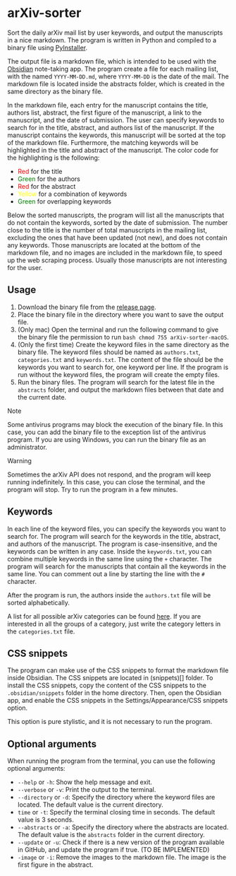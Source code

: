 # arXiv-sorter

Sort the daily arXiv mail list by user keywords, and output the manuscripts in a nice markdown.
The program is written in Python and compiled to a binary file using [PyInstaller](https://www.pyinstaller.org/).

The output file is a markdown file, which is intended to be used with the [Obsidian](https://obsidian.md/) note-taking
app.
The program create a file for each mailing list, with the named `YYYY-MM-DD.md`, where `YYYY-MM-DD` is the date of the
mail.
The markdown file is located inside the abstracts folder, which is created in the same directory as the binary file.

In the markdown file, each entry for the manuscript contains the title, authors list, abstract, the first figure of the
manuscript, a link to the manuscript, and the date of submission.
The user can specify keywords to search for in the title, abstract, and authors list of the manuscript.
If the manuscript contains the keywords, this manuscript will be sorted at the top of the markdown file.
Furthermore, the matching keywords will be highlighted in the title and abstract of the manuscript.
The color code for the highlighting is the following:
- <span style="color:red"> Red </span>  for the title
- <span style="color:green"> Green </span> for the authors
- <span style="color:Red"> Red </span> for the abstract
- <span style="color:yellow"> Yellow </span> for a combination of keywords
- <span style="color:green"> Green </span> for overlapping keywords

Below the sorted manuscripts, the program will list all the manuscripts that do not contain the keywords, sorted by the
date of submission.
The number close to the title is the number of total manuscripts in the mailing list, excluding the ones that have been
updated (not new), and does not contain any keywords.
Those manuscripts are located at the bottom of the markdown file, and no images are included in the markdown file, to
speed up the web scraping process.
Usually those manuscripts are not interesting for the user.

## Usage

1. Download the binary file from the [release page](https://github.com/Davtax/arXiv-sorter/releases).
2. Place the binary file in the directory where you want to save the output file.
3. (Only mac) Open the terminal and run the following command to give the binary file the permission to run
   ```bash chmod 755 arXiv-sorter-macOS```.
4. (Only the first time) Create the keyword files in the same directory as the binary file. The keyword files should be
   named as `authors.txt`, `categories.txt` and `keywords.txt`. The content of the file should be the keywords you want
   to search for, one keyword per line. If the program is run without the keyword files, the program will create the
   empty files.
5. Run the binary files. The program will search for the latest file in the `abstracts` folder, and output the markdown
   files between that date and the current date.

> [!NOTE]  
> Some antivirus programs may block the execution of the binary file.
> In this case, you can add the binary file to the exception list of the antivirus program.
> If you are using Windows, you can run the binary file as an administrator.

> [!WARNING]  
> Sometimes the arXiv API does not respond, and the program will keep running indefinitely. In this case, you can close
> the terminal, and the program will stop. Try to run the program in a few minutes.

## Keywords

In each line of the keyword files, you can specify the keywords you want to search for.
The program will search for the keywords in the title, abstract, and authors of the manuscript.
The program is case-insensitive, and the keywords can be written in any case.
Inside the `keywords.txt`, you can combine multiple keywords in the same line using the `+` character.
The program will search for the manuscripts that contain all the keywords in the same line.
You can comment out a line by starting the line with the `#` character.

After the program is run, the authors inside the `authors.txt` file will be sorted alphabetically.

A list for all possible arXiv categories can be found [here](https://arxiv.org/category_taxonomy).
If you are interested in all the groups of a category, just write the category letters in the `categories.txt` file.

## CSS snippets

The program can make use of the CSS snippets to format the markdown file inside Obsidian.
The CSS snippets are located in (snippets)[] folder.
To install the CSS snippets, copy the content of the CSS snippets to the `.obsidian/snippets` folder in the home
directory.
Then, open the Obsidian app, and enable the CSS snippets in the Settings/Appearance/CSS snippets option.

This option is pure stylistic, and it is not necessary to run the program.

## Optional arguments

When running the program from the terminal, you can use the following optional arguments:

- `--help` or `-h`: Show the help message and exit.
- `--verbose` or `-v`: Print the output to the terminal.
- `--directory` or `-d`: Specify the directory where the keyword files are located. The default value is the current
  directory.
- `time` or `-t`: Specify the terminal closing time in seconds. The default value is 3 seconds.
- `--abstracts` or `-a`: Specify the directory where the abstracts are located. The default value is the `abstracts`
  folder in the current directory.
- `--update` or `-u`: Check if there is a new version of the program available in GitHub, and update the program if
  true. (TO BE IMPLEMENTED)
- `-image` or `-i`: Remove the images to the markdown file. The image is the first figure in the abstract.